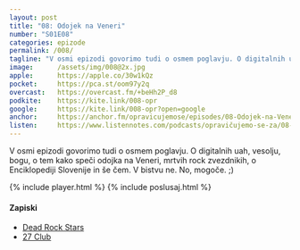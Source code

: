 ```yaml
---
layout: post
title: "08: Odojek na Veneri"
number: "S01E08"
categories: epizode
permalink: /008/
tagline: "V osmi epizodi govorimo tudi o osmem poglavju. O digitalnih uah, vesolju, bogu, o tem kako speči odojka na Veneri, mrtvih rock zvezdnikih, o Enciklopediji Slovenije in še čem."
image:		/assets/img/008@2x.jpg
apple:		https://apple.co/30w1kQz
pocket:		https://pca.st/oom97y2q
overcast:	https://overcast.fm/+beHh2P_d8
podkite:	https://kite.link/008-opr
google:		https://kite.link/008-opr?open=google
anchor:		https://anchor.fm/opravicujemose/episodes/08-Odojek-na-Veneri-----to-je-podkast--ki-ga-vodimo-Ale-Skodlar--Davorin-Pavlica-in-Gregor-Zalaznik-egva19
listen:		https://www.listennotes.com/podcasts/opravičujemo-se-za/08-odojek-na-veneri-pGUA_cX5ZHY/embed/
---
```


V osmi epizodi govorimo tudi o osmem poglavju. O digitalnih uah, vesolju, bogu, o tem kako speči odojka na Veneri, mrtvih rock zvezdnikih, o Enciklopediji Slovenije in še čem. V bistvu ne. No, mogoče. ;)

{% include player.html %}
{% include poslusaj.html %}

#### Zapiski

- [Dead Rock Stars](https://overcast.fm/itunes1386155203/dead-rock-stars)
- [27 Club](https://overcast.fm/itunes1492134933/27-club)
